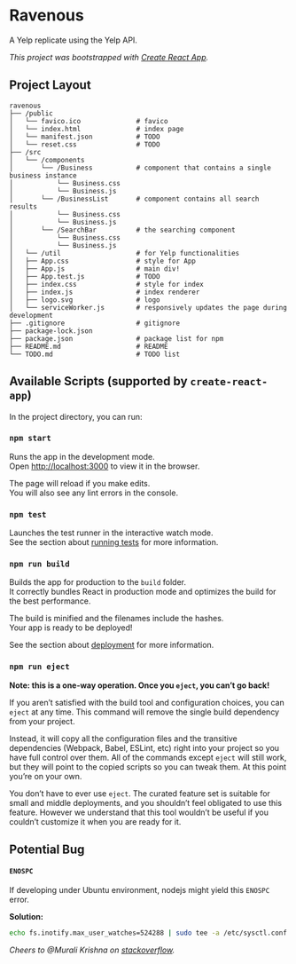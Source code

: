 # Ravenous

A Yelp replicate using the Yelp API. 

*This project was bootstrapped with [Create React App](https://github.com/facebook/create-react-app).*

## Project Layout

```
ravenous
├── /public
│   └── favico.ico              # favico
│   └── index.html              # index page
│   └── manifest.json           # TODO
│   └── reset.css               # TODO
├── /src
│   └── /components
│   	└── /Business           # component that contains a single business instance
│   	    └── Business.css
│   	    └── Business.js
│   	└── /BusinessList       # component contains all search results
│   	    └── Business.css
│   	    └── Business.js
│   	└── /SearchBar          # the searching component
│   	    └── Business.css
│   	    └── Business.js
│   └── /util                   # for Yelp functionalities
│   ├── App.css                 # style for App
│   ├── App.js                  # main div!
│   ├── App.test.js             # TODO
│   ├── index.css               # style for index
│   ├── index.js                # index renderer
│   ├── logo.svg                # logo
│   └── serviceWorker.js        # responsively updates the page during development
├── .gitignore                  # gitignore
├── package-lock.json                  
├── package.json                # package list for npm
├── README.md                   # README
└── TODO.md                     # TODO list
```

## Available Scripts (supported by `create-react-app`)

In the project directory, you can run:

### `npm start`

Runs the app in the development mode.<br>
Open [http://localhost:3000](http://localhost:3000) to view it in the browser.

The page will reload if you make edits.<br>
You will also see any lint errors in the console.

### `npm test`

Launches the test runner in the interactive watch mode.<br>
See the section about [running tests](https://facebook.github.io/create-react-app/docs/running-tests) for more information.

### `npm run build`

Builds the app for production to the `build` folder.<br>
It correctly bundles React in production mode and optimizes the build for the best performance.

The build is minified and the filenames include the hashes.<br>
Your app is ready to be deployed!

See the section about [deployment](https://facebook.github.io/create-react-app/docs/deployment) for more information.

### `npm run eject`

**Note: this is a one-way operation. Once you `eject`, you can’t go back!**

If you aren’t satisfied with the build tool and configuration choices, you can `eject` at any time. This command will remove the single build dependency from your project.

Instead, it will copy all the configuration files and the transitive dependencies (Webpack, Babel, ESLint, etc) right into your project so you have full control over them. All of the commands except `eject` will still work, but they will point to the copied scripts so you can tweak them. At this point you’re on your own.

You don’t have to ever use `eject`. The curated feature set is suitable for small and middle deployments, and you shouldn’t feel obligated to use this feature. However we understand that this tool wouldn’t be useful if you couldn’t customize it when you are ready for it.

## Potential Bug

#### `ENOSPC`

If developing under Ubuntu environment, nodejs might yield this `ENOSPC` error.

**Solution:**

```bash
echo fs.inotify.max_user_watches=524288 | sudo tee -a /etc/sysctl.conf && sudo sysctl -p
```

*Cheers to @Murali Krishna on [stackoverflow](https://stackoverflow.com/questions/22475849/node-js-what-is-enospc-error-and-how-to-solve/32600959#32600959).*